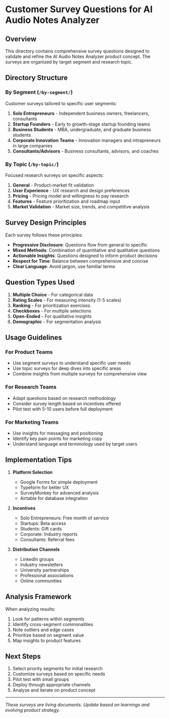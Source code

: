 # Customer Survey Questions for AI Audio Notes Analyzer

## Overview
This directory contains comprehensive survey questions designed to validate and refine the AI Audio Notes Analyzer product concept. The surveys are organized by target segment and research topic.

## Directory Structure

### By Segment (`/by-segment/`)
Customer surveys tailored to specific user segments:

1. **Solo Entrepreneurs** - Independent business owners, freelancers, consultants
2. **Startup Founders** - Early to growth-stage startup founding teams  
3. **Business Students** - MBA, undergraduate, and graduate business students
4. **Corporate Innovation Teams** - Innovation managers and intrapreneurs in large companies
5. **Consultants/Advisors** - Business consultants, advisors, and coaches

### By Topic (`/by-topic/`)
Focused research surveys on specific aspects:

1. **General** - Product-market fit validation
2. **User Experience** - UX research and design preferences
3. **Pricing** - Pricing model and willingness to pay research
4. **Features** - Feature prioritization and roadmap input
5. **Market Validation** - Market size, trends, and competitive analysis

## Survey Design Principles

Each survey follows these principles:
- **Progressive Disclosure**: Questions flow from general to specific
- **Mixed Methods**: Combination of quantitative and qualitative questions
- **Actionable Insights**: Questions designed to inform product decisions
- **Respect for Time**: Balance between comprehensive and concise
- **Clear Language**: Avoid jargon, use familiar terms

## Question Types Used

1. **Multiple Choice** - For categorical data
2. **Rating Scales** - For measuring intensity (1-5 scales)
3. **Ranking** - For prioritization exercises  
4. **Checkboxes** - For multiple selections
5. **Open-Ended** - For qualitative insights
6. **Demographic** - For segmentation analysis

## Usage Guidelines

### For Product Teams
- Use segment surveys to understand specific user needs
- Use topic surveys for deep dives into specific areas
- Combine insights from multiple surveys for comprehensive view

### For Research Teams
- Adapt questions based on research methodology
- Consider survey length based on incentives offered
- Pilot test with 5-10 users before full deployment

### For Marketing Teams
- Use insights for messaging and positioning
- Identify key pain points for marketing copy
- Understand language and terminology used by target users

## Implementation Tips

1. **Platform Selection**
   - Google Forms for simple deployment
   - Typeform for better UX
   - SurveyMonkey for advanced analysis
   - Airtable for database integration

2. **Incentives**
   - Solo Entrepreneurs: Free month of service
   - Startups: Beta access
   - Students: Gift cards
   - Corporate: Industry reports
   - Consultants: Referral fees

3. **Distribution Channels**
   - LinkedIn groups
   - Industry newsletters
   - University partnerships
   - Professional associations
   - Online communities

## Analysis Framework

When analyzing results:
1. Look for patterns within segments
2. Identify cross-segment commonalities
3. Note outliers and edge cases
4. Prioritize based on segment value
5. Map insights to product features

## Next Steps

1. Select priority segments for initial research
2. Customize surveys based on specific needs
3. Pilot test with small groups
4. Deploy through appropriate channels
5. Analyze and iterate on product concept

---

*These surveys are living documents. Update based on learnings and evolving product strategy.*